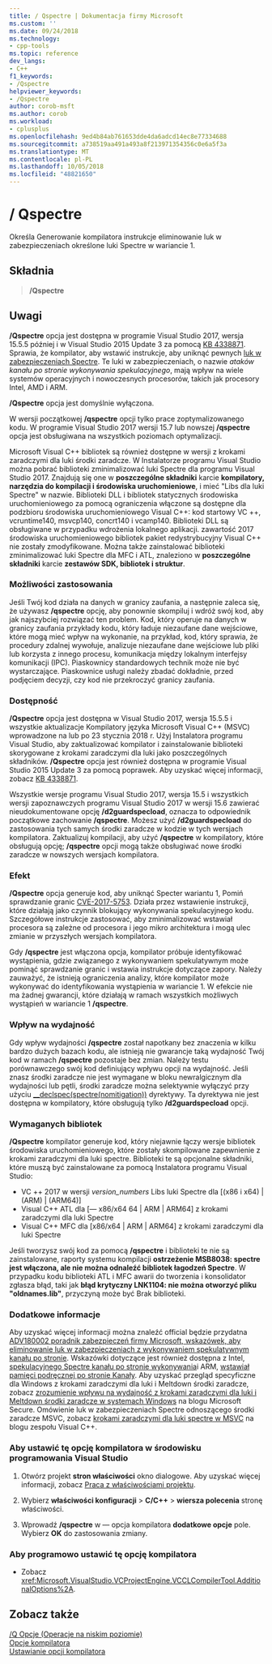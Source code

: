 ```yaml
---
title: / Qspectre | Dokumentacja firmy Microsoft
ms.custom: ''
ms.date: 09/24/2018
ms.technology:
- cpp-tools
ms.topic: reference
dev_langs:
- C++
f1_keywords:
- /Qspectre
helpviewer_keywords:
- /Qspectre
author: corob-msft
ms.author: corob
ms.workload:
- cplusplus
ms.openlocfilehash: 9ed4b84ab761653dde4da6adcd14ec8e77334688
ms.sourcegitcommit: a738519aa491a493a8f213971354356c0e6a5f3a
ms.translationtype: MT
ms.contentlocale: pl-PL
ms.lasthandoff: 10/05/2018
ms.locfileid: "48821650"
---
```

# <a name="qspectre"></a>/ Qspectre

Określa Generowanie kompilatora instrukcje eliminowanie luk w zabezpieczeniach określone luki Spectre w wariancie 1.

## <a name="syntax"></a>Składnia

> **/Qspectre**

## <a name="remarks"></a>Uwagi

**/Qspectre** opcja jest dostępna w programie Visual Studio 2017, wersja 15.5.5 później i w Visual Studio 2015 Update 3 za pomocą [KB 4338871](https://support.microsoft.com/en-us/help/4338871/visual-studio-2015-update-3-spectre-variant-1-toolset-qspectre). Sprawia, że kompilator, aby wstawić instrukcje, aby uniknąć pewnych [luk w zabezpieczeniach Spectre](https://spectreattack.com/spectre.pdf). Te luki w zabezpieczeniach, o nazwie *ataków kanału po stronie wykonywania spekulacyjnego*, mają wpływ na wiele systemów operacyjnych i nowoczesnych procesorów, takich jak procesory Intel, AMD i ARM.

**/Qspectre** opcja jest domyślnie wyłączona.

W wersji początkowej **/qspectre** opcji tylko prace zoptymalizowanego kodu. W programie Visual Studio 2017 wersji 15.7 lub nowszej **/qspectre** opcja jest obsługiwana na wszystkich poziomach optymalizacji. 

Microsoft Visual C++ bibliotek są również dostępne w wersji z krokami zaradczymi dla luki środki zaradcze. W Instalatorze programu Visual Studio można pobrać biblioteki zminimalizować luki Spectre dla programu Visual Studio 2017. Znajdują się one w **poszczególne składniki** karcie **kompilatory, narzędzia do kompilacji i środowiska uruchomieniowe**, i mieć "Libs dla luki Spectre" w nazwie. Biblioteki DLL i bibliotek statycznych środowiska uruchomieniowego za pomocą ograniczenia włączone są dostępne dla podzbioru środowiska uruchomieniowego Visual C++: kod startowy VC ++, vcruntime140, msvcp140, concrt140 i vcamp140. Biblioteki DLL są obsługiwane w przypadku wdrożenia lokalnego aplikacji. zawartość 2017 środowiska uruchomieniowego bibliotek pakiet redystrybucyjny Visual C++ nie zostały zmodyfikowane. Można także zainstalować biblioteki zminimalizować luki Spectre dla MFC i ATL, znaleziono w **poszczególne składniki** karcie **zestawów SDK, bibliotek i struktur**.

### <a name="applicability"></a>Możliwości zastosowania

Jeśli Twój kod działa na danych w granicy zaufania, a następnie zaleca się, że używasz **/qspectre** opcję, aby ponownie skompiluj i wdróż swój kod, aby jak najszybciej rozwiązać ten problem. Kod, który operuje na danych w granicy zaufania przykłady kodu, który ładuje niezaufane dane wejściowe, które mogą mieć wpływ na wykonanie, na przykład, kod, który sprawia, że procedury zdalnej wywołuje, analizuje niezaufane dane wejściowe lub pliki lub korzysta z innego procesu, komunikacja między lokalnym interfejsy komunikacji (IPC). Piaskownicy standardowych technik może nie być wystarczające. Piaskownice usługi należy zbadać dokładnie, przed podjęciem decyzji, czy kod nie przekroczyć granicy zaufania.

### <a name="availability"></a>Dostępność

**/Qspectre** opcja jest dostępna w Visual Studio 2017, wersja 15.5.5 i wszystkie aktualizacje Kompilatory języka Microsoft Visual C++ (MSVC) wprowadzone na lub po 23 stycznia 2018 r. Użyj Instalatora programu Visual Studio, aby zaktualizować kompilator i zainstalowanie biblioteki skorygowane z krokami zaradczymi dla luki jako poszczególnych składników. **/Qspectre** opcja jest również dostępna w programie Visual Studio 2015 Update 3 za pomocą poprawek. Aby uzyskać więcej informacji, zobacz [KB 4338871](https://support.microsoft.com/help/4338871).

Wszystkie wersje programu Visual Studio 2017, wersja 15.5 i wszystkich wersji zapoznawczych programu Visual Studio 2017 w wersji 15.6 zawierać nieudokumentowane opcję **/d2guardspecload**, oznacza to odpowiednik początkowe zachowanie   **/qspectre**. Możesz użyć **/d2guardspecload** do zastosowania tych samych środki zaradcze w kodzie w tych wersjach kompilatora. Zaktualizuj kompilacji, aby użyć **/qspectre** w kompilatory, które obsługują opcję; **/qspectre** opcji mogą także obsługiwać nowe środki zaradcze w nowszych wersjach kompilatora.

### <a name="effect"></a>Efekt

**/Qspectre** opcja generuje kod, aby uniknąć Specter wariantu 1, Pomiń sprawdzanie granic [CVE-2017-5753](https://nvd.nist.gov/vuln/detail/CVE-2017-5753). Działa przez wstawienie instrukcji, które działają jako czynnik blokujący wykonywania spekulacyjnego kodu. Szczegółowe instrukcje zastosować, aby zminimalizować wstawiał procesora są zależne od procesora i jego mikro architektura i mogą ulec zmianie w przyszłych wersjach kompilatora.

Gdy **/qspectre** jest włączona opcja, kompilator próbuje identyfikować wystąpienia, gdzie związanego z wykonywaniem spekulatywnym może pominąć sprawdzanie granic i wstawia instrukcje dotyczące zapory. Należy zauważyć, że istnieją ograniczenia analizy, które kompilator może wykonywać do identyfikowania wystąpienia w wariancie 1. W efekcie nie ma żadnej gwarancji, które działają w ramach wszystkich możliwych wystąpień w wariancie 1 **/qspectre**.

### <a name="performance-impact"></a>Wpływ na wydajność

Gdy wpływ wydajności **/qspectre** został napotkany bez znaczenia w kilku bardzo dużych bazach kodu, ale istnieją nie gwarancje taką wydajność Twój kod w ramach **/qspectre** pozostaje bez zmian. Należy testu porównawczego swój kod definiujący wpływu opcji na wydajność. Jeśli znasz środki zaradcze nie jest wymagane w bloku newralgicznym dla wydajności lub pętli, środki zaradcze można selektywnie wyłączyć przy użyciu [__declspec(spectre(nomitigation))](../../cpp/spectre.md) dyrektywy. Ta dyrektywa nie jest dostępna w kompilatory, które obsługują tylko **/d2guardspecload** opcji.

### <a name="required-libraries"></a>Wymaganych bibliotek

**/Qspectre** kompilator generuje kod, który niejawnie łączy wersje bibliotek środowiska uruchomieniowego, które zostały skompilowane zapewnienie z krokami zaradczymi dla luki spectre. Biblioteki te są opcjonalne składniki, które muszą być zainstalowane za pomocą Instalatora programu Visual Studio:

- VC ++ 2017 w wersji *version_numbers* Libs luki Spectre dla \[(x86 i x64) | (ARM) | (ARM64)]
- Visual C++ ATL dla \[— x86/x64 64 | ARM | ARM64] z krokami zaradczymi dla luki Spectre
- Visual C++ MFC dla \[x86/x64 | ARM | ARM64] z krokami zaradczymi dla luki Spectre

Jeśli tworzysz swój kod za pomocą **/qspectre** i biblioteki te nie są zainstalowane, raporty systemu kompilacji **ostrzeżenie MSB8038: spectre jest włączona, ale nie można odnaleźć bibliotek łagodzeń Spectre**. W przypadku kodu biblioteki ATL i MFC awarii do tworzenia i konsolidator zgłasza błąd, taki jak **błąd krytyczny LNK1104: nie można otworzyć pliku "oldnames.lib"**, przyczyną może być Brak biblioteki.

### <a name="additional-information"></a>Dodatkowe informacje

Aby uzyskać więcej informacji można znaleźć official będzie przydatna [ADV180002 poradnik zabezpieczeń firmy Microsoft, wskazówek, aby eliminowanie luk w zabezpieczeniach z wykonywaniem spekulatywnym kanału po stronie](https://portal.msrc.microsoft.com/en-US/security-guidance/advisory/ADV180002). Wskazówki dotyczące jest również dostępna z Intel, [spekulacyjnego Spectre kanału po stronie wykonywania](https://software.intel.com/sites/default/files/managed/c5/63/336996-Speculative-Execution-Side-Channel-Mitigations.pdf)i ARM, [wstawiał pamięci podręcznej po stronie Kanały](https://developer.arm.com/-/media/Files/pdf/Cache_Speculation_Side-channels.pdf). Aby uzyskać przegląd specyficzne dla Windows z krokami zaradczymi dla luki i Meltdown środki zaradcze, zobacz [zrozumienie wpływu na wydajność z krokami zaradczymi dla luki i Meltdown środki zaradcze w systemach Windows](https://cloudblogs.microsoft.com/microsoftsecure/2018/01/09/understanding-the-performance-impact-of-spectre-and-meltdown-mitigations-on-windows-systems/) na blogu Microsoft Secure. Omówienie luk w zabezpieczeniach Spectre odnoszącego środki zaradcze MSVC, zobacz [krokami zaradczymi dla luki spectre w MSVC](https://blogs.msdn.microsoft.com/vcblog/2018/01/15/spectre-mitigations-in-msvc./) na blogu zespołu Visual C++.

### <a name="to-set-this-compiler-option-in-the-visual-studio-development-environment"></a>Aby ustawić tę opcję kompilatora w środowisku programowania Visual Studio

1. Otwórz projekt **stron właściwości** okno dialogowe. Aby uzyskać więcej informacji, zobacz [Praca z właściwościami projektu](../../ide/working-with-project-properties.md).

1. Wybierz **właściwości konfiguracji** > **C/C++** > **wiersza polecenia** stronę właściwości.

1. Wprowadź **/qspectre** w — opcja kompilatora **dodatkowe opcje** pole. Wybierz **OK** do zastosowania zmiany.

### <a name="to-set-this-compiler-option-programmatically"></a>Aby programowo ustawić tę opcję kompilatora

- Zobacz <xref:Microsoft.VisualStudio.VCProjectEngine.VCCLCompilerTool.AdditionalOptions%2A>.

## <a name="see-also"></a>Zobacz także

[/Q Opcje (Operacje na niskim poziomie)](../../build/reference/q-options-low-level-operations.md)<br/>
[Opcje kompilatora](../../build/reference/compiler-options.md)<br/>
[Ustawianie opcji kompilatora](../../build/reference/setting-compiler-options.md)
